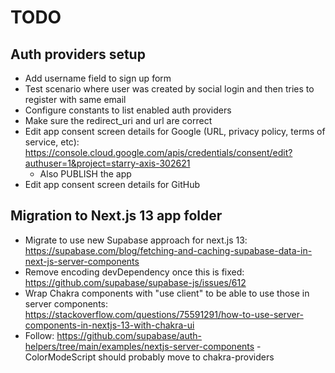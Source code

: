# TODO

## Auth providers setup

- Add username field to sign up form
- Test scenario where user was created by social login and then tries to register with same email
- Configure constants to list enabled auth providers
- Make sure the redirect_uri and url are correct
- Edit app consent screen details for Google (URL, privacy policy, terms of service, etc): https://console.cloud.google.com/apis/credentials/consent/edit?authuser=1&project=starry-axis-302621
  - Also PUBLISH the app
- Edit app consent screen details for GitHub

## Migration to Next.js 13 app folder

- Migrate to use new Supabase approach for next.js 13: https://supabase.com/blog/fetching-and-caching-supabase-data-in-next-js-server-components
- Remove encoding devDependency once this is fixed: https://github.com/supabase/supabase-js/issues/612
- Wrap Chakra components with "use client" to be able to use those in server components: https://stackoverflow.com/questions/75591291/how-to-use-server-components-in-nextjs-13-with-chakra-ui
- Follow: https://github.com/supabase/auth-helpers/tree/main/examples/nextjs-server-components
  -ColorModeScript should probably move to chakra-providers
